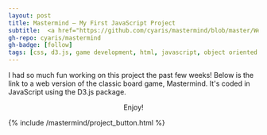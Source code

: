 ```yaml
---
layout: post
title: Mastermind – My First JavaScript Project
subtitle:  <a href="https://github.com/cyaris/mastermind/blob/master/Web%20Interface/_includes/mastermind/main.html" target="_blank">Project Repository</a>
gh-repo: cyaris/mastermind
gh-badge: [follow]
tags: [css, d3.js, game development, html, javascript, object oriented programming, web development]
---
```


I had so much fun working on this project the past few weeks! Below is the link to a web version of the classic board game, Mastermind. It's coded in JavaScript using the D3.js package.<br><center>Enjoy!</center>

{% include /mastermind/project_button.html %}
